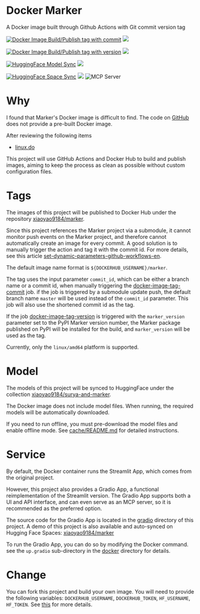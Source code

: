 # Docker Marker

A Docker image built through Github Actions with Git commit version tag

[![Docker Image Build/Publish tag with commit](https://github.com/xiaoyao9184/docker-marker/actions/workflows/docker-image-tag-commit.yml/badge.svg)](https://github.com/xiaoyao9184/docker-marker/actions/workflows/docker-image-tag-commit.yml) [![](https://img.shields.io/docker/v/xiaoyao9184/marker)](https://hub.docker.com/r/xiaoyao9184/marker)

[![Docker Image Build/Publish tag with version](https://github.com/xiaoyao9184/docker-marker/actions/workflows/docker-image-tag-version.yml/badge.svg)](https://github.com/xiaoyao9184/docker-marker/actions/workflows/docker-image-tag-version.yml) [![](https://img.shields.io/docker/v/xiaoyao9184/marker/1.9.0)](https://hub.docker.com/r/xiaoyao9184/marker)

[![HuggingFace Model Sync](https://github.com/xiaoyao9184/docker-marker/actions/workflows/hf-model-sync.yml/badge.svg)](https://github.com/xiaoyao9184/docker-marker/actions/workflows/hf-model-sync.yml) [![](https://img.shields.io/badge/HuggingFace-model-8b2cff?logo=huggingface)](https://huggingface.co/collections/xiaoyao9184/surya-and-marker-68635abc74f33ef5d5be792d)

[![HuggingFace Space Sync](https://github.com/xiaoyao9184/docker-marker/actions/workflows/hf-space-sync.yml/badge.svg)](https://github.com/xiaoyao9184/docker-marker/actions/workflows/hf-space-sync.yml) [![](https://img.shields.io/badge/HuggingFace-space-ff9f44?logo=huggingface)](https://huggingface.co/spaces/xiaoyao9184/marker) ![](https://badge.mcpx.dev?type=server 'MCP Server')

# Why

I found that Marker's Docker image is difficult to find.
The code on [GitHub](https://github.com/VikParuchuri/marker) does not provide a pre-built Docker image.

After reviewing the following items

- [linux.do](https://linux.do/t/topic/239082)

This project will use GitHub Actions and Docker Hub to build and publish images,
aiming to keep the process as clean as possible without custom configuration files.

# Tags

The images of this project will be published to Docker Hub under the repository [xiaoyao9184/marker](https://hub.docker.com/r/xiaoyao9184/marker).

Since this project references the Marker project via a submodule, it cannot monitor push events on the Marker project, and therefore cannot automatically create an image for every commit.
A good solution is to manually trigger the action and tag it with the commit id. For more details, see this article [set-dynamic-parameters-github-workflows-en](https://damienaicheh.github.io/github/actions/2022/01/20/set-dynamic-parameters-github-workflows-en.html).

The default image name format is `${DOCKERHUB_USERNAME}/marker`.

The tag uses the input parameter `commit_id`,
which can be either a branch name or a commit id,
when manually triggering the [docker-image-tag-commit](./.github/workflows/docker-image-tag-commit.yml) job.
if the job is triggered by a submodule update push,
the default branch name `master` will be used instead of the `commit_id` parameter.
This job will also use the shortened commit id as the tag.

If the job [docker-image-tag-version](./.github/workflows/docker-image-tag-version.yml) is triggered with the `marker_version` parameter set to the PyPI Marker version number,
the Marker package published on PyPI will be installed for the build,
and `marker_version` will be used as the tag.

Currently, only the `linux/amd64` platform is supported.

# Model

The models of this project will be synced to HuggingFace under the collection [xiaoyao9184/surya-and-marker](https://huggingface.co/collections/xiaoyao9184/surya-and-marker-68635abc74f33ef5d5be792d).

The Docker image does not include model files.
When running, the required models will be automatically downloaded.

If you need to run offline, you must pre-download the model files and enable offline mode.
See [cache/README.md](./cache/README.md) for detailed instructions.

# Service

By default, the Docker container runs the Streamlit App, which comes from the original project.

However, this project also provides a Gradio App, a functional reimplementation of the Streamlit version.
The Gradio App supports both a UI and API interface, and can even serve as an MCP server,
so it is recommended as the preferred option.

The source code for the Gradio App is located in the [gradio](./gradio) directory of this project.
A demo of this project is also available and auto-synced on Hugging Face Spaces: [xiaoyao9184/marker](https://huggingface.co/spaces/xiaoyao9184/marker)

To run the Gradio App, you can do so by modifying the Docker command. see the `up.gradio` sub-directory in the [docker](./docker) directory for details.

# Change

You can fork this project and build your own image. You will need to provide the following variables: `DOCKERHUB_USERNAME`, `DOCKERHUB_TOKEN`, `HF_USERNAME`, `HF_TOKEN`.
See [this](https://github.com/docker/login-action#docker-hub) for more details.
